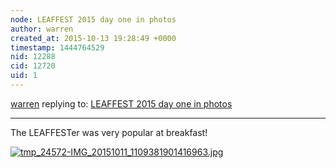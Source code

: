 ```yaml
---
node: LEAFFEST 2015 day one in photos
author: warren
created_at: 2015-10-13 19:28:49 +0000
timestamp: 1444764529
nid: 12288
cid: 12720
uid: 1
---
```




[warren](../profile/warren) replying to: [LEAFFEST 2015 day one in photos](../notes/warren/10-11-2015/leaffest-2015-day-one-in-photos)

----
The LEAFFESTer was very popular at breakfast!

[![tmp_24572-IMG_20151011_1109381901416963.jpg](https://i.publiclab.org/system/images/photos/000/011/945/medium/tmp_24572-IMG_20151011_1109381901416963.jpg)](https://i.publiclab.org/system/images/photos/000/011/945/original/tmp_24572-IMG_20151011_1109381901416963.jpg)

